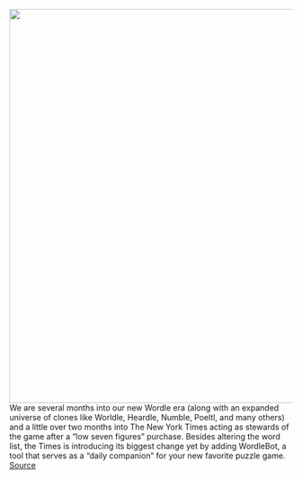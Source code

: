 <img src='https://cdn.vox-cdn.com/thumbor/Zkg9OK7-PEnTyDsPjLX91bvwsR0=/0x0:5123x3415/1200x800/filters:focal(2153x1299:2971x2117)/cdn.vox-cdn.com/uploads/chorus_image/image/70727004/1239008641.0.jpg' width='700px' /><br/>
We are several months into our new Wordle era (along with an expanded universe of clones like Worldle, Heardle, Numble, Poeltl, and many others) and a little over two months into The New York Times acting as stewards of the game after a “low seven figures” purchase. Besides altering the word list, the Times is introducing its biggest change yet by adding WordleBot, a tool that serves as a “daily companion” for your new favorite puzzle game.
<a href='https://www.theverge.com/2022/4/8/23016527/wordle-wordlebot-analytics-data-puzzle-game-efficiency'> Source <a/>